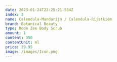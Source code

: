 ```yaml
---
date: 2023-01-24T22:25:21.534Z
index: 3
name: Calendula-Mandarijn / Calendula-Rijstkiem
brand: Botanical Beauty
type: Dode Zee Body Scrub
amount: 1
content: 350
contentUnit: ml
price: 39.95
image: /images/Icon.png
---
```

